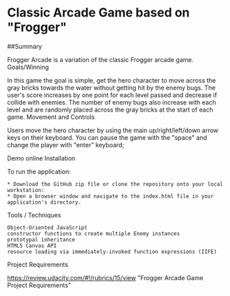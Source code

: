 # Classic Arcade Game based on "Frogger"
##Summary

Frogger Arcade is a variation of the classic Frogger arcade game.
Goals/Winning

In this game the goal is simple, get the hero character to move across the gray bricks towards the water without getting hit by the enemy bugs. The user's score increases by one point for each level passed and decrease if collide with enemies. The number of enemy bugs also increase with each level and are randomly placed across the gray bricks at the start of each game.
Movement and Controls

Users move the hero character by using the main up/right/left/down arrow keys on their keyboard. You can pause the game with the "space" and change the player with "enter" keyboard;

Demo online
Installation

To run the application:

    * Download the GitHub zip file or clone the repository onto your local workstation:
    * Open a browser window and navigate to the index.html file in your application's directory.

Tools / Techniques

    Object-Oriented JavaScript
    constructor functions to create multiple Enemy instances
    prototypal inheritance
    HTML5 Canvas API
    resource loading via immediately-invoked function expressions (IIFE)

Project Requirements

https://review.udacity.com/#!/rubrics/15/view "Frogger Arcade Game Project Requirements"

